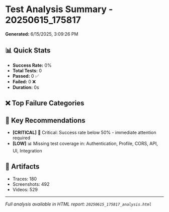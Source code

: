 # Test Analysis Summary - 20250615_175817

**Generated:** 6/15/2025, 3:09:26 PM

## 📊 Quick Stats

- **Success Rate:** 0%
- **Total Tests:** 0
- **Passed:** 0 ✅
- **Failed:** 0 ❌
- **Duration:** 0s

## ❌ Top Failure Categories



## 🎯 Key Recommendations

- **[CRITICAL]** 🚨 Critical: Success rate below 50% - immediate attention required
- **[LOW]** 📊 Missing test coverage in: Authentication, Profile, CORS, API, UI, Integration

## 📁 Artifacts

- Traces: 180
- Screenshots: 492  
- Videos: 529

---
*Full analysis available in HTML report: `20250615_175817_analysis.html`*
